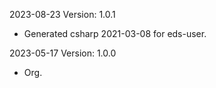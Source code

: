 2023-08-23 Version: 1.0.1
- Generated csharp 2021-03-08 for eds-user.

2023-05-17 Version: 1.0.0
- Org.

